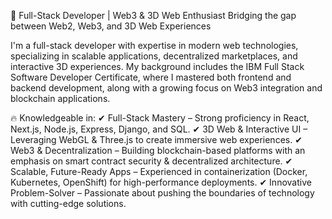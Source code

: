 🚀 Full-Stack Developer | Web3 & 3D Web Enthusiast
Bridging the gap between Web2, Web3, and 3D Web Experiences

I'm a full-stack developer with expertise in modern web technologies, specializing in scalable applications, decentralized marketplaces, and interactive 3D experiences. My background includes the IBM Full Stack Software Developer Certificate, where I mastered both frontend and backend development, along with a growing focus on Web3 integration and blockchain applications.

🔥 Knowledgeable in:
✔ Full-Stack Mastery – Strong proficiency in React, Next.js, Node.js, Express, Django, and SQL.
✔ 3D Web & Interactive UI – Leveraging WebGL & Three.js to create immersive web experiences.
✔ Web3 & Decentralization – Building blockchain-based platforms with an emphasis on smart contract security & decentralized architecture.
✔ Scalable, Future-Ready Apps – Experienced in containerization (Docker, Kubernetes, OpenShift) for high-performance deployments.
✔ Innovative Problem-Solver – Passionate about pushing the boundaries of technology with cutting-edge solutions.

<!---
yoandryx/yoandryx is a ✨ special ✨ repository because its `README.md` (this file) appears on your GitHub profile.
You can click the Preview link to take a look at your changes.
--->
